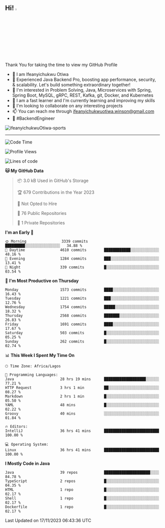 <!-- BLOG-POST-LIST:START --><!-- BLOG-POST-LIST:END -->

## Hi! <img src="https://media.giphy.com/media/hvRJCLFzcasrR4ia7z/giphy.gif" width="4%"> 

Thank You for taking the time to view my GitHub Profile

- 👋 I am Ifeanyichukwu Otiwa
- 🚀 Experienced Java Backend Pro, boosting app performance, security, & scalability. Let's build something extraordinary together!
- 👀 I'm interested in Problem Solving, Java, Microservices with Spring, Spring Boot, MySQL, gRPC, REST, Kafka, git, Docker, and Kubernetes
- 🌱 I am a fast learner and I'm currently learning and improving my skills
- 💞️ I'm looking to collaborate on any interesting projects
- 📫 You can reach me through ifeanyichukwuotiwa.winson@gmail.com
- 🚀 #BackendEngineer

<p align="left" marginTop="10px"> <img src="https://komarev.com/ghpvc/?username=ifeanyichukwuOtiwa-sports&label=Profile%20views&color=0e75b6&style=for-the-badge" alt="ifeanyichukwuOtiwa-sports" /> </p>

***

<!--START_SECTION:waka-->
![Code Time](http://img.shields.io/badge/Code%20Time-1%2C932%20hrs%2026%20mins-blue)

![Profile Views](http://img.shields.io/badge/Profile%20Views-7-blue)

![Lines of code](https://img.shields.io/badge/From%20Hello%20World%20I%27ve%20Written-3.8%20million%20lines%20of%20code-blue)

**🐱 My GitHub Data** 

> 📦 3.0 kB Used in GitHub's Storage 
 > 
> 🏆 679 Contributions in the Year 2023
 > 
> 🚫 Not Opted to Hire
 > 
> 📜 76 Public Repositories 
 > 
> 🔑 1 Private Repositories 
 > 
**I'm an Early 🐤** 

```text
🌞 Morning                3339 commits        █████████░░░░░░░░░░░░░░░░   34.88 % 
🌆 Daytime                4610 commits        ████████████░░░░░░░░░░░░░   48.16 % 
🌃 Evening                1284 commits        ███░░░░░░░░░░░░░░░░░░░░░░   13.41 % 
🌙 Night                  339 commits         █░░░░░░░░░░░░░░░░░░░░░░░░   03.54 % 
```
📅 **I'm Most Productive on Thursday** 

```text
Monday                   1573 commits        ████░░░░░░░░░░░░░░░░░░░░░   16.43 % 
Tuesday                  1221 commits        ███░░░░░░░░░░░░░░░░░░░░░░   12.76 % 
Wednesday                1754 commits        █████░░░░░░░░░░░░░░░░░░░░   18.32 % 
Thursday                 2568 commits        ███████░░░░░░░░░░░░░░░░░░   26.83 % 
Friday                   1691 commits        ████░░░░░░░░░░░░░░░░░░░░░   17.67 % 
Saturday                 503 commits         █░░░░░░░░░░░░░░░░░░░░░░░░   05.25 % 
Sunday                   262 commits         █░░░░░░░░░░░░░░░░░░░░░░░░   02.74 % 
```


📊 **This Week I Spent My Time On** 

```text
🕑︎ Time Zone: Africa/Lagos

💬 Programming Languages: 
Java                     28 hrs 19 mins      ███████████████████░░░░░░   77.21 % 
HTTP Request             3 hrs 1 min         ██░░░░░░░░░░░░░░░░░░░░░░░   08.27 % 
Markdown                 2 hrs 1 min         █░░░░░░░░░░░░░░░░░░░░░░░░   05.50 % 
YAML                     48 mins             █░░░░░░░░░░░░░░░░░░░░░░░░   02.22 % 
Groovy                   40 mins             ░░░░░░░░░░░░░░░░░░░░░░░░░   01.84 % 

🔥 Editors: 
IntelliJ                 36 hrs 41 mins      █████████████████████████   100.00 % 

💻 Operating System: 
Linux                    36 hrs 41 mins      █████████████████████████   100.00 % 
```

**I Mostly Code in Java** 

```text
Java                     39 repos            █████████████████████░░░░   84.78 % 
TypeScript               2 repos             █░░░░░░░░░░░░░░░░░░░░░░░░   04.35 % 
HTML                     1 repo              █░░░░░░░░░░░░░░░░░░░░░░░░   02.17 % 
Shell                    1 repo              █░░░░░░░░░░░░░░░░░░░░░░░░   02.17 % 
Dockerfile               1 repo              █░░░░░░░░░░░░░░░░░░░░░░░░   02.17 % 
```




 Last Updated on 17/11/2023 06:43:36 UTC
<!--END_SECTION:waka-->

<!--
<p align="center">
![trophy](https://github-profile-trophy.vercel.app/?username=ifeanyichukwuOtiwa-sports&theme=onedark) (https://github.com/ryo-ma/github-profile-trophy)
</p>
-->

<!---
ifeanyi-otiwa/ifeanyi-otiwa is a ✨ special ✨ repository because its `README.md` (this file) appears on your GitHub profile.
You can click the Preview link to take a look at your changes.
--->
